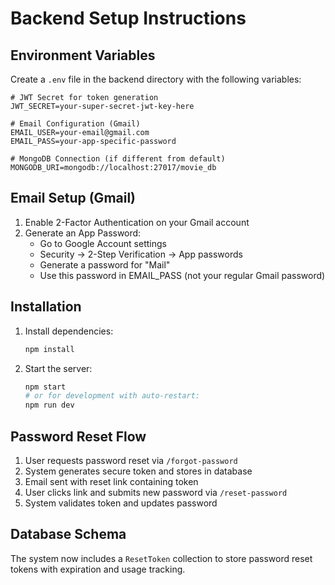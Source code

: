 # Backend Setup Instructions

## Environment Variables

Create a `.env` file in the backend directory with the following variables:

```
# JWT Secret for token generation
JWT_SECRET=your-super-secret-jwt-key-here

# Email Configuration (Gmail)
EMAIL_USER=your-email@gmail.com
EMAIL_PASS=your-app-specific-password

# MongoDB Connection (if different from default)
MONGODB_URI=mongodb://localhost:27017/movie_db
```

## Email Setup (Gmail)

1. Enable 2-Factor Authentication on your Gmail account
2. Generate an App Password:
   - Go to Google Account settings
   - Security → 2-Step Verification → App passwords
   - Generate a password for "Mail"
   - Use this password in EMAIL_PASS (not your regular Gmail password)

## Installation

1. Install dependencies:
   ```bash
   npm install
   ```

2. Start the server:
   ```bash
   npm start
   # or for development with auto-restart:
   npm run dev
   ```

## Password Reset Flow

1. User requests password reset via `/forgot-password`
2. System generates secure token and stores in database
3. Email sent with reset link containing token
4. User clicks link and submits new password via `/reset-password`
5. System validates token and updates password

## Database Schema

The system now includes a `ResetToken` collection to store password reset tokens with expiration and usage tracking.
